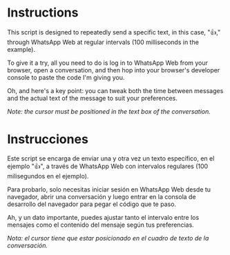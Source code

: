 # Instructions

This script is designed to repeatedly send a specific text, in this case, "👍," through WhatsApp Web at regular intervals (100 milliseconds in the example).

To give it a try, all you need to do is log in to WhatsApp Web from your browser, open a conversation, and then hop into your browser's developer console to paste the code I'm giving you.

Oh, and here's a key point: you can tweak both the time between messages and the actual text of the message to suit your preferences.

*Note: the cursor must be positioned in the text box of the conversation.*

# Instrucciones

Este script se encarga de enviar una y otra vez un texto específico, en el ejemplo "👍", a través de WhatsApp Web con intervalos regulares (100 milisegundos en el ejemplo).

Para probarlo, solo necesitas iniciar sesión en WhatsApp Web desde tu navegador, abrir una conversación y luego entrar en la consola de desarrollo del navegador para pegar el código que te paso.

Ah, y un dato importante, puedes ajustar tanto el intervalo entre los mensajes como el contenido del mensaje según tus preferencias.

*Nota: el cursor tiene que estar posicionado en el cuadro de texto de la conversación.*
